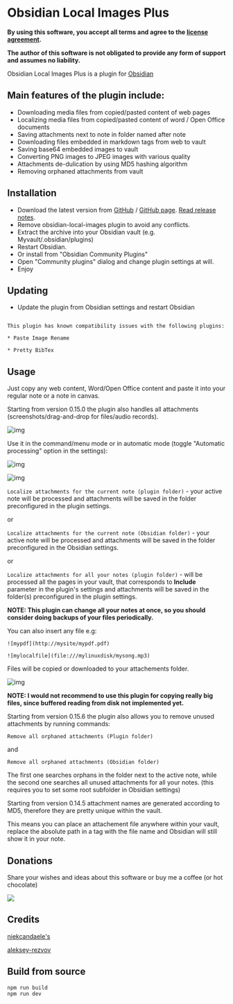 # Obsidian Local Images Plus



**By using this software, you accept all terms and agree to the [license agreement](https://github.com/Sergei-Korneev/obsidian-local-images-plus/blob/main/LICENSE).**

**The author of this software is not obligated to provide any form of support and assumes no liability.**




Obsidian Local Images Plus is a plugin for [Obsidian](https://obsidian.md/) 

## Main features of the plugin include:

- Downloading media files from copied/pasted content of web pages
- Localizing media files from copied/pasted content of word / Open Office documents
- Saving attachments next to note in folder named after  note
- Downloading files embedded in markdown tags from web to vault 
- Saving base64 embedded images to vault
- Converting PNG images to JPEG images with various quality
- Attachments de-dulication by using MD5 hashing algorithm
- Removing orphaned attachments from vault



## Installation

- Download the latest version from [GitHub](https://github.com/Sergei-Korneev/obsidian-local-images-plus) / [GitHub page](https://sergei-korneev.github.io/obsidian-local-images-plus). [Read release notes](https://github.com/Sergei-Korneev/obsidian-local-images-plus/releases).
- Remove obsidian-local-images plugin to avoid any conflicts.
- Extract the archive into your Obsidian vault (e.g. Myvault/.obsidian/plugins)
- Restart Obsidian.
- Or install from "Obsidian Community Plugins"
- Open "Community plugins" dialog and change plugin settings at will.
- Enjoy


## Updating

- Update the plugin from Obsidian settings and restart Obsidian


```

This plugin has known compatibility issues with the following plugins:

* Paste Image Rename

* Pretty BibTex

```


## Usage

Just copy any web content, Word/Open Office content and paste it into your regular note or a note in canvas.

Starting from version 0.15.0 the plugin also handles all attachments (screenshots/drag-and-drop for files/audio records).




![img](docs/exampleimage.gif?raw=true)

Use it in the command/menu mode or in automatic mode (toggle "Automatic processing" option in the settings):



![img](docs/commands.png?raw=true)


![img](docs/menuex.png?raw=true)


```Localize attachments for the current note (plugin folder)``` - your active note will be processed and attachments will be saved in the folder preconfigured in the plugin settings. 

or

```Localize attachments for the current note (Obsidian folder)``` - your active note will be processed and attachments will be saved in the folder preconfigured in the Obsidian settings.

or


```Localize attachments for all your notes (plugin folder)``` - will be processed all the pages in your vault, that corresponds to **Include** parameter in the plugin's settings and attachments will be saved in the folder(s) preconfigured in the plugin settings.



**NOTE: This plugin can change all your notes at once, so you should consider doing backups of your files periodically.**

You can also insert any file e.g:

```![mypdf](http://mysite/mypdf.pdf)```

```![mylocalfile](file:///mylinuxdisk/mysong.mp3)```

Files will be copied or downloaded to your attachements folder.

![img](docs/examplepdf.gif?raw=true)

**NOTE: I would not recommend to use this plugin for copying really big files, since buffered reading from disk not implemented yet.**

Starting from version 0.15.6 the plugin also allows you to remove unused attachments by running commands:

```Remove all orphaned attachments (Plugin folder)```

and

```Remove all orphaned attachments (Obsidian folder)```

The first one searches orphans in the folder next to the active note, while the second one searches all unused attachments for all your notes. (this requires you to set some root subfolder in Obsidian settings)


Starting from version 0.14.5 attachment names are generated according to MD5, therefore they are pretty unique within the vault.        

This means you can place an attachement file anywhere within your vault, replace the absolute path in a tag with the file name and Obsidian will still show it in your note.
 



## Donations

Share your  wishes and ideas about this software or buy me a coffee (or hot chocolate)



<a href="https://www.buymeacoffee.com/sergeikorneev"><img src="https://img.buymeacoffee.com/button-api/?text=Buy me a coffee&emoji=&slug=sergeikorneev&button_colour=5F7FFF&font_colour=ffffff&font_family=Inter&outline_colour=000000&coffee_colour=FFDD00"></a>



## Credits

[niekcandaele's](https://github.com/niekcandaele/obsidian-local-images)

[aleksey-rezvov](https://github.com/aleksey-rezvov/obsidian-local-images)


## Build from source
```
npm run build
npm run dev
```
